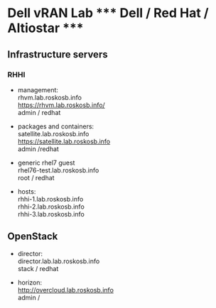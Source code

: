 # Dell vRAN Lab *** Dell / Red Hat / Altiostar ***

## Infrastructure servers
### RHHI
- management:  
rhvm.lab.roskosb.info  
https://rhvm.lab.roskosb.info/  
admin / redhat

- packages and containers:  
satellite.lab.roskosb.info  
https://satellite.lab.roskosb.info  
admin /redhat  

- generic rhel7 guest  
rhel76-test.lab.roskosb.info  
root / redhat

- hosts:  
rhhi-1.lab.roskosb.info  
rhhi-2.lab.roskosb.info  
rhhi-3.lab.roskosb.info  

## OpenStack
- director:  
director.lab.lab.roskosb.info  
stack / redhat

- horizon:  
http://overcloud.lab.roskosb.info  
admin / 


